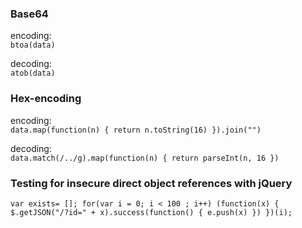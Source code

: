 ### Base64
encoding:  
`btoa(data)` 

decoding:  
`atob(data)` 

### Hex-encoding
encoding:  
`data.map(function(n) { return n.toString(16) }).join("")`

decoding:  
`data.match(/../g).map(function(n) { return parseInt(n, 16 })`

### Testing for insecure direct object references with jQuery
`var exists= []; for(var i = 0; i < 100 ; i++) (function(x) { $.getJSON("/?id=" + x).success(function() { e.push(x) }) })(i);`
